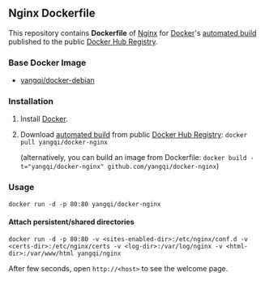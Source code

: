 ## Nginx Dockerfile


This repository contains **Dockerfile** of [Nginx](http://nginx.org/) for [Docker](https://www.docker.com/)'s [automated build](https://registry.hub.docker.com/u/yangqi/docker-nginx/) published to the public [Docker Hub Registry](https://registry.hub.docker.com/).


### Base Docker Image

* [yangqi/docker-debian](http://dockerfile.github.io/#/ubuntu)


### Installation

1. Install [Docker](https://www.docker.com/).

2. Download [automated build](https://registry.hub.docker.com/u/yangqi/docker-nginx/) from public [Docker Hub Registry](https://registry.hub.docker.com/): `docker pull yangqi/docker-nginx`

   (alternatively, you can build an image from Dockerfile: `docker build -t="yangqi/docker-nginx" github.com/yangqi/docker-nginx`)


### Usage

    docker run -d -p 80:80 yangqi/docker-nginx

#### Attach persistent/shared directories

    docker run -d -p 80:80 -v <sites-enabled-dir>:/etc/nginx/conf.d -v <certs-dir>:/etc/nginx/certs -v <log-dir>:/var/log/nginx -v <html-dir>:/var/www/html yangqi/nginx

After few seconds, open `http://<host>` to see the welcome page.
